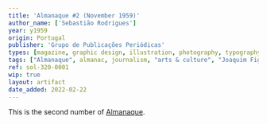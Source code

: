 ```yaml
---
title: 'Almanaque #2 (November 1959)'
author_name: ['Sebastião Rodrigues']
year: y1959
origin: Portugal
publisher: 'Grupo de Publicações Periódicas'
types: [magazine, graphic design, illustration, photography, typography]
tags: ["Almanaque", almanac, journalism, "arts & culture", "Joaquim Figueiredo Magalhães"]
ref: sol-320-0001
wip: true
layout: artifact
date_added: 2022-02-22
---
```

<p>This is the second number of <a class="text-cat-link publisher" href="/tags/almanaque/">Almanaque</a>.</p>

